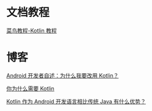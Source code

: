 # 文档教程

[菜鸟教程-Kotlin 教程](http://www.runoob.com/kotlin/kotlin-tutorial.html)

# 博客

[Android 开发者自述：为什么我要改用 Kotlin？](https://zhuanlan.zhihu.com/p/26980146)

[你为什么需要 Kotlin](https://zhuanlan.zhihu.com/p/24900005)

[Kotlin 作为 Android 开发语言相比传统 Java 有什么优势？](https://www.zhihu.com/question/37288009/answer/172132665)